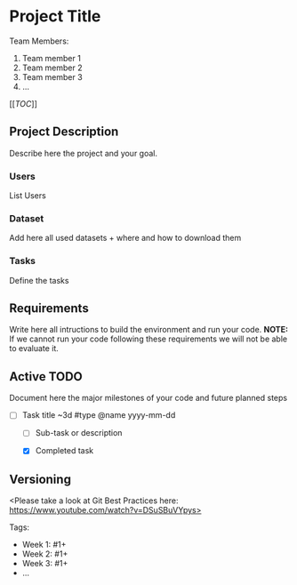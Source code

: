# Project Title
Team Members:
1. Team member 1
2. Team member 2
3. Team member 3
4. ...

[[_TOC_]]

## Project Description 
Describe here the project and your goal.

### Users
List Users

### Dataset
Add here all used datasets + where and how to download them 

### Tasks
Define the tasks

## Requirements
Write here all intructions to build the environment and run your code.
**NOTE:** If we cannot run your code following these requirements we will not be able to evaluate it.

## Active TODO
Document here the major milestones of your code and future planned steps

- [ ] Task title ~3d #type @name yyyy-mm-dd  
  - [ ] Sub-task or description  
  - [x] Completed task


## Versioning
<Please take a look at Git Best Practices here: https://www.youtube.com/watch?v=DSuSBuVYpys>

Tags:
- Week 1: #1+
- Week 2: #1+
- Week 3: #1+
- ...


